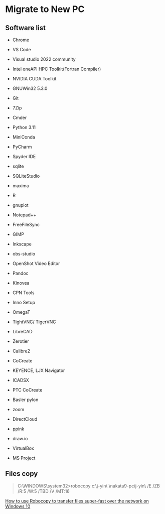 # Migrate to New PC

## Software list
- Chrome
- VS Code
- Visual studio 2022 community
- Intel oneAPI HPC Toolkit(Fortran Compiler)
- NVIDIA CUDA Toolkit
- GNUWin32 5.3.0
- Git
- 7Zip
- Cmder
- Python 3.11
- MiniConda
- PyCharm
- Spyder IDE
- sqlite
- SQLiteStudio
- maxima
- R
- gnuplot
- Notepad++
- FreeFileSync
- GIMP
- Inkscape
- obs-studio
- OpenShot Video Editor
- Pandoc
- Kinovea
- CPN Tools
- Inno Setup
- OmegaT
- TightVNC/ TigerVNC

- LibreCAD
- Zerotier
- Calibre2
- CoCreate
- KEYENCE, LJX Navigator
- ICADSX
- PTC CoCreate
- Basler pylon

- zoom
- DirectCloud
- ppink
- draw.io
- VirtualBox
- MS Project

## Files copy
> C:\WINDOWS\system32>robocopy c:\j-yin\ \\nakata9-pc\j-yin\ /E /ZB /R:5 /W:5 /TBD  /V /MT:16

[How to use Robocopy to transfer files super-fast over the network on Windows 10](https://pureinfotech.com/robocopy-transfer-files-fast-network-windows-10/)

